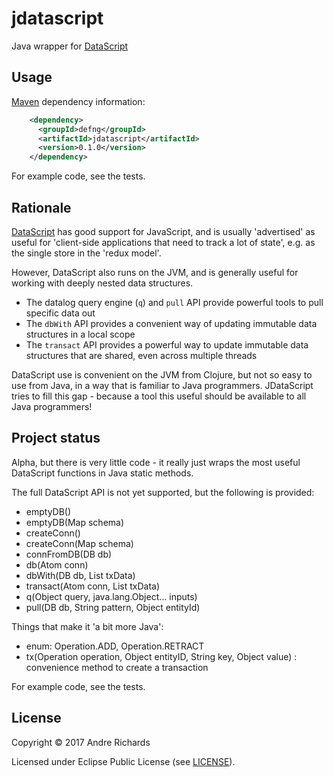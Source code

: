 # jdatascript

Java wrapper for [DataScript](https://github.com/tonsky/datascript)

## Usage
    
[Maven](http://maven.apache.org/) dependency information:
```xml
    <dependency>
      <groupId>defng</groupId>
      <artifactId>jdatascript</artifactId>
      <version>0.1.0</version>
    </dependency>
```

For example code, see the tests.

## Rationale
[DataScript](https://github.com/tonsky/datascript) has good support for JavaScript, and is usually 'advertised' as useful for 'client-side applications that need to track a lot of state', e.g. as the single store in the 'redux model'.

However, DataScript also runs on the JVM, and is generally useful for working with deeply nested data structures. 
* The datalog query engine (`q`) and `pull` API provide powerful tools to pull specific data out
* The `dbWith` API provides a convenient way of updating immutable data structures in a local scope
* The `transact` API provides a powerful way to update immutable data structures that are shared, even across multiple threads

DataScript use is convenient on the JVM from Clojure, but not so easy to use from Java, in a way that is familiar to Java programmers. JDataScript tries to fill this gap - because a tool this useful should be available to all Java programmers!

## Project status
Alpha, but there is very little code - it really just wraps the most useful DataScript functions in Java static methods.

The full DataScript API is not yet supported, but the following is provided:
* emptyDB()
* emptyDB(Map schema)
* createConn()
* createConn(Map schema)
* connFromDB(DB db)
* db(Atom conn)
* dbWith(DB db, List txData)
* transact(Atom conn, List txData)
* q(Object query, java.lang.Object... inputs)
* pull(DB db, String pattern, Object entityId)

Things that make it 'a bit more Java':
* enum: Operation.ADD, Operation.RETRACT
* tx(Operation operation, Object entityID, String key, Object value) : convenience method to create a transaction 


For example code, see the tests.

## License

Copyright © 2017 Andre Richards

Licensed under Eclipse Public License (see [LICENSE](LICENSE)).
